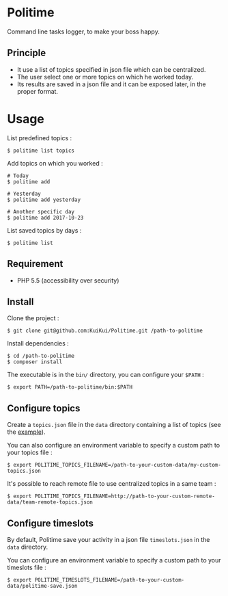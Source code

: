 # Politime

Command line tasks logger, to make your boss happy.

## Principle

- It use a list of topics specified in json file which can be centralized.
- The user select one or more topics on which he worked today.
- Its results are saved in a json file and it can be exposed later, in the proper format.

# Usage

List predefined topics :

```shell
$ politime list topics
```

Add topics on which you worked :

```shell
# Today
$ politime add

# Yesterday
$ politime add yesterday

# Another specific day
$ politime add 2017-10-23
```

List saved topics by days :

```shell
$ politime list
```

## Requirement

- PHP 5.5 (accessibility over security)

## Install

Clone the project :

```shell
$ git clone git@github.com:KuiKui/Politime.git /path-to-politime
```

Install dependencies :

```shell
$ cd /path-to-politime
$ composer install
```

The executable is in the `bin/` directory, you can configure your `$PATH` :

```shell
$ export PATH=/path-to-politime/bin:$PATH
```

## Configure topics

Create a `topics.json` file in the `data` directory containing a list of topics (see the [example](data/topics-example.json)).

You can also configure an environment variable to specify a custom path to your topics file :

```shell
$ export POLITIME_TOPICS_FILENAME=/path-to-your-custom-data/my-custom-topics.json
```

It's possible to reach remote file to use centralized topics in a same team :

```shell
$ export POLITIME_TOPICS_FILENAME=http://path-to-your-custom-remote-data/team-remote-topics.json
```

## Configure timeslots

By default, Politime save your activity in a json file `timeslots.json` in the `data` directory.

You can configure an environment variable to specify a custom path to your timeslots file :

```shell
$ export POLITIME_TIMESLOTS_FILENAME=/path-to-your-custom-data/politime-save.json
```
